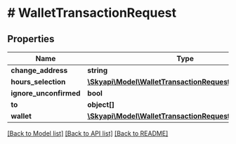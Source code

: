 # # WalletTransactionRequest

## Properties

Name | Type | Description | Notes
------------ | ------------- | ------------- | -------------
**change_address** | **string** |  | [optional] 
**hours_selection** | [**\Skyapi\Model\WalletTransactionRequestHoursSelection**](WalletTransactionRequestHoursSelection.md) |  | [optional] 
**ignore_unconfirmed** | **bool** |  | [optional] 
**to** | **object[]** |  | [optional] 
**wallet** | [**\Skyapi\Model\WalletTransactionRequestWallet**](WalletTransactionRequestWallet.md) |  | [optional] 

[[Back to Model list]](../../README.md#documentation-for-models) [[Back to API list]](../../README.md#documentation-for-api-endpoints) [[Back to README]](../../README.md)


